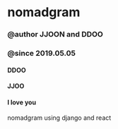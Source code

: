 # nomadgram

### @author JJOON and DDOO

### @since 2019.05.05

#### DDOO

#### JJOO

#### I love you

nomadgram using django and react
